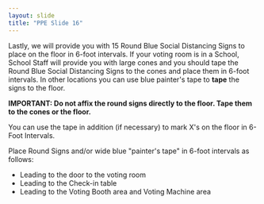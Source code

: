 ```yaml
---
layout: slide
title: "PPE Slide 16"
---
```


Lastly, we will provide you with 15 Round Blue Social Distancing Signs to place on the floor in 6-foot intervals. If your voting room is in a School, School Staff will provide you with large cones and you should tape the Round Blue Social Distancing Signs to the cones and place them in 6-foot intervals. In other locations you can use blue painter's tape to **tape** the signs to the floor.

**IMPORTANT: Do not affix the round signs directly to the floor. Tape them to the cones or the floor.**

You can use the tape in addition (if necessary) to mark X's on the floor in 6-Foot Intervals.

Place Round Signs and/or wide blue "painter's tape" in 6-foot intervals as follows:

- Leading to the door to the voting room
- Leading to the Check-in table
- Leading to the Voting Booth area and Voting Machine area